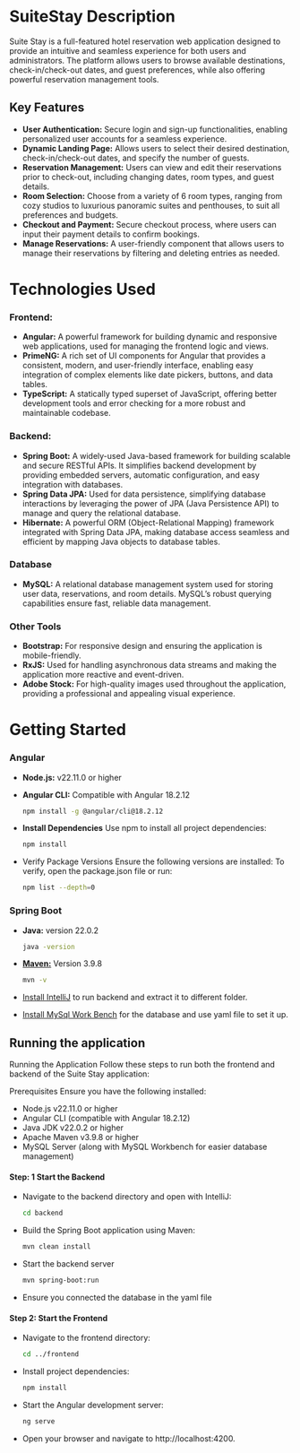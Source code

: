 # SuiteStay Description
Suite Stay is a full-featured hotel reservation web application designed to provide an intuitive and seamless experience for both users and administrators. The platform allows users to browse available destinations, check-in/check-out dates, and guest preferences, while also offering powerful reservation management tools.

## Key Features
- **User Authentication:** Secure login and sign-up functionalities, enabling personalized user accounts for a seamless experience.
- **Dynamic Landing Page:** Allows users to select their desired destination, check-in/check-out dates, and specify the number of guests.
- **Reservation Management:** Users can view and edit their reservations prior to check-out, including changing dates, room types, and guest details.
- **Room Selection:** Choose from a variety of 6 room types, ranging from cozy studios to luxurious panoramic suites and penthouses, to suit all preferences and budgets.
- **Checkout and Payment:** Secure checkout process, where users can input their payment details to confirm bookings.
- **Manage Reservations:** A user-friendly component that allows users to manage their reservations by filtering and deleting entries as needed.



# Technologies Used

### Frontend:
- **Angular:** A powerful framework for building dynamic and responsive web applications, used for managing the frontend logic and views.
- **PrimeNG:** A rich set of UI components for Angular that provides a consistent, modern, and user-friendly interface, enabling easy integration of complex elements like date pickers, buttons, and data tables.
- **TypeScript:** A statically typed superset of JavaScript, offering better development tools and error checking for a more robust and maintainable codebase.

### Backend:
- **Spring Boot:** A widely-used Java-based framework for building scalable and secure RESTful APIs. It simplifies backend development by providing embedded servers, automatic configuration, and easy integration with databases.
- **Spring Data JPA:** Used for data persistence, simplifying database interactions by leveraging the power of JPA (Java Persistence API) to manage and query the relational database.
- **Hibernate:** A powerful ORM (Object-Relational Mapping) framework integrated with Spring Data JPA, making database access seamless and efficient by mapping Java objects to database tables.

### Database
- **MySQL:** A relational database management system used for storing user data, reservations, and room details. MySQL’s robust querying capabilities ensure fast, reliable data management.

### Other Tools
- **Bootstrap:** For responsive design and ensuring the application is mobile-friendly.
- **RxJS:** Used for handling asynchronous data streams and making the application more reactive and event-driven.
- **Adobe Stock:** For high-quality images used throughout the application, providing a professional and appealing visual experience.



# Getting Started
### Angular
- **Node.js:** v22.11.0 or higher
- **Angular CLI:** Compatible with Angular 18.2.12

  ```bash
  npm install -g @angular/cli@18.2.12
  ```
- **Install Dependencies** Use npm to install all project dependencies:

  ```bash
  npm install
  ```
- Verify Package Versions Ensure the following versions are installed: To verify, open the package.json file or run:
  
  ```bash
  npm list --depth=0
  ```

### Spring Boot
- **Java:** version 22.0.2

  ```bash
  java -version
  ```
- [**Maven:**](https://maven.apache.org/download.cgi) Version 3.9.8
  
  ```bash
  mvn -v
  ```
- [Install IntelliJ]( https://www.jetbrains.com/idea/download/?section=windows) to run backend and extract it to different folder.
- [Install MySql Work Bench](https://dev.mysql.com/downloads/workbench/) for the database and use yaml file to set it up.
  
## Running the application

Running the Application
Follow these steps to run both the frontend and backend of the Suite Stay application:

Prerequisites
Ensure you have the following installed:

- Node.js v22.11.0 or higher
- Angular CLI (compatible with Angular 18.2.12)
- Java JDK v22.0.2 or higher
- Apache Maven v3.9.8 or higher
- MySQL Server (along with MySQL Workbench for easier database management)

#### Step: 1 Start the Backend
- Navigate to the backend directory and open with IntelliJ:
  ```bash
  cd backend
  ```
- Build the Spring Boot application using Maven:
  ```bash
  mvn clean install
  ```
- Start the backend server
  ```bash
  mvn spring-boot:run
  ```
- Ensure you connected the database in the yaml file


#### Step 2: Start the Frontend
- Navigate to the frontend directory:
  ```bash
  cd ../frontend
  ```
- Install project dependencies:
  ```bash
  npm install
  ```
- Start the Angular development server:
  ```bash
  ng serve
  ```
- Open your browser and navigate to http://localhost:4200.
